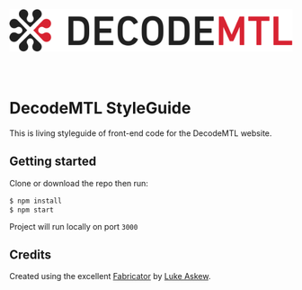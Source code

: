 <p style="text-align: center; margin-bottom: 80px;">
  <img src="src/assets/toolkit/images/decode-logo.png" width="600">
</p>

# DecodeMTL StyleGuide

This is living styleguide of front-end code for the DecodeMTL website.


## Getting started

Clone or download the repo then run:

```
$ npm install
$ npm start
```

Project will run locally on port `3000`

## Credits

Created using the excellent [Fabricator](http://fbrctr.github.io/) by [Luke Askew](http://twitter.com/lukeaskew).
